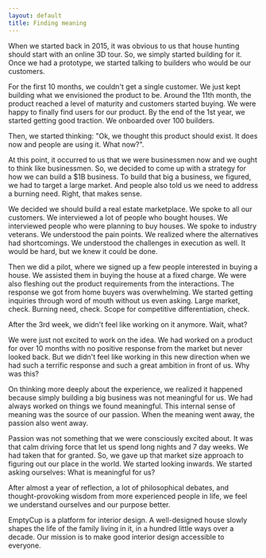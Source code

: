```yaml
---
layout: default
title: Finding meaning
---
```




When we started back in 2015, it was obvious to us that house hunting should start with an online 3D tour. So, we simply started building for it. Once we had a prototype, we started talking to builders who would be our customers.<br>

For the first 10 months, we couldn't get a single customer. We just kept building what we envisioned the product to be. Around the 11th month, the product reached a level of maturity and customers started buying. We were happy to finally find users for our product. By the end of the 1st year, we started getting good traction. We onboarded over 100 builders.

Then, we started thinking: "Ok, we thought this product should exist. It does now and people are using it. What now?".

At this point, it occurred to us that we were businessmen now and we ought to think like businessmen. So, we decided to come up with a strategy for how we can build a $1B business. To build that big a business, we figured, we had to target a large market. And people also told us we need to address a burning need. Right, that makes sense.

We decided we should build a real estate marketplace. We spoke to all our customers. We interviewed a lot of people who bought houses. We interviewed people who were planning to buy houses. We spoke to industry veterans. We understood the pain points. We realized where the alternatives had shortcomings. We understood the challenges in execution as well. It would be hard, but we knew it could be done.

Then we did a pilot, where we signed up a few people interested in buying a house. We assisted them in buying the house at a fixed charge. We were also fleshing out the product requirements from the interactions. The response we got from home buyers was overwhelming. We started getting inquiries through word of mouth without us even asking. Large market, check. Burning need, check. Scope for competitive differentiation, check.

After the 3rd week, we didn't feel like working on it anymore. Wait, what?

We were just not excited to work on the idea. We had worked on a product for over 10 months with no positive response from the market but never looked back. But we didn't feel like working in this new direction when we had such a terrific response and such a great ambition in front of us. Why was this?

On thinking more deeply about the experience, we realized it happened because simply building a big business was not meaningful for us. We had always worked on things we found meaningful. This internal sense of meaning was the source of our passion. When the meaning went away, the passion also went away. 

Passion was not something that we were consciously excited about. It was that calm driving force that let us spend long nights and 7 day weeks. We had taken that for granted. So, we gave up that market size approach to figuring out our place in the world. We started looking inwards. We started asking ourselves: What is meaningful for us?

After almost a year of reflection, a lot of philosophical debates, and thought-provoking wisdom from more experienced people in life, we feel we understand ourselves and our purpose better.

EmptyCup is a platform for interior design. A well-designed house slowly shapes the life of the family living in it, in a hundred little ways over a decade. Our mission is to make good interior design accessible to everyone.
